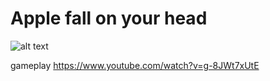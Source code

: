 # Apple fall on your head
![alt text](https://cdn.discordapp.com/attachments/444134422871277579/974333924593504257/280358355_419266602975944_1187482990838933781_n.png "image Title")

gameplay https://www.youtube.com/watch?v=g-8JWt7xUtE
